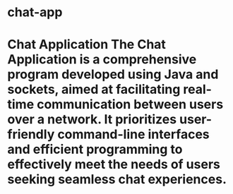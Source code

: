 # chat-app
# Chat Application  The Chat Application is a comprehensive program developed using Java and sockets, aimed at facilitating real-time communication between users over a network. It prioritizes user-friendly command-line interfaces and efficient programming to effectively meet the needs of users seeking seamless chat experiences.
